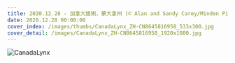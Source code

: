 ```yaml
---
title: 2020.12.28 - 加拿大猞猁，蒙大拿州 (© Alan and Sandy Carey/Minden Pictures)
date: 2020.12.28 00:00:00
cover_index: /images/thumbs/CanadaLynx_ZH-CN8645816958_533x300.jpg
cover_detail: /images/CanadaLynx_ZH-CN8645816958_1920x1080.jpg
---
```


![CanadaLynx](/images/CanadaLynx_ZH-CN8645816958_1920x1080.jpg)
